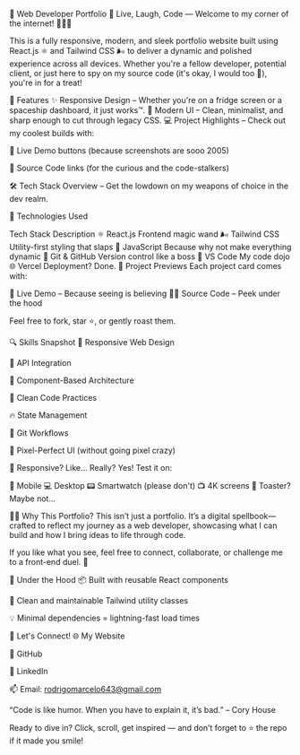 🚀 Web Developer Portfolio 🚀
Live, Laugh, Code — Welcome to my corner of the internet! 👨‍💻🌐

This is a fully responsive, modern, and sleek portfolio website built using React.js ⚛️ and Tailwind CSS 🌬️ to deliver a dynamic and polished experience across all devices. Whether you're a fellow developer, potential client, or just here to spy on my source code (it's okay, I would too 👀), you're in for a treat!

🎯 Features
✨ Responsive Design – Whether you're on a fridge screen or a spaceship dashboard, it just works™.
🎨 Modern UI – Clean, minimalist, and sharp enough to cut through legacy CSS.
💻 Project Highlights – Check out my coolest builds with:

🔗 Live Demo buttons (because screenshots are sooo 2005)

💾 Source Code links (for the curious and the code-stalkers)

🛠️ Tech Stack Overview – Get the lowdown on my weapons of choice in the dev realm.

🧰 Technologies Used

Tech Stack	Description
⚛️ React.js	Frontend magic wand
🌬️ Tailwind CSS	Utility-first styling that slaps
🧠 JavaScript	Because why not make everything dynamic
🧪 Git & GitHub	Version control like a boss
🧩 VS Code	My code dojo
🌐 Vercel	Deployment? Done.
💼 Project Previews
Each project card comes with:

🚀 Live Demo – Because seeing is believing
👨‍🔧 Source Code – Peek under the hood

Feel free to fork, star ⭐, or gently roast them.

🔍 Skills Snapshot
📱 Responsive Web Design

🎯 API Integration

🧩 Component-Based Architecture

🧼 Clean Code Practices

🔥 State Management

🔄 Git Workflows

🎯 Pixel-Perfect UI (without going pixel crazy)

📱 Responsive? Like... Really?
Yes! Test it on:

📱 Mobile
💻 Desktop
📟 Smartwatch (please don't)
📺 4K screens
🍞 Toaster? Maybe not...

🧙‍♂️ Why This Portfolio?
This isn’t just a portfolio. It’s a digital spellbook—crafted to reflect my journey as a web developer, showcasing what I can build and how I bring ideas to life through code.

If you like what you see, feel free to connect, collaborate, or challenge me to a front-end duel. 🥷

🚧 Under the Hood
📦 Built with reusable React components

🧼 Clean and maintainable Tailwind utility classes

💡 Minimal dependencies = lightning-fast load times

📨 Let's Connect!
🌐 My Website

🐙 GitHub

💼 LinkedIn

📫 Email: rodrigomarcelo643@gmail.com

“Code is like humor. When you have to explain it, it’s bad.” – Cory House

Ready to dive in?
Click, scroll, get inspired — and don’t forget to ⭐ the repo if it made you smile!
